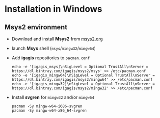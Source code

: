 # Installation in Windows

## Msys2 environment
- Download and install **Msys2** from [msys2.org](http://msys2.org)

- launch **Msys** shell (`msys`/`mingw32`/`mingw64`)

- Add **igagis** repositories to `pacman.conf`

    ```
    echo -e '[igagis_msys]\nSigLevel = Optional TrustAll\nServer = https://dl.bintray.com/igagis/msys2/msys' >> /etc/pacman.conf
    echo -e '[igagis_mingw64]\nSigLevel = Optional TrustAll\nServer = https://dl.bintray.com/igagis/msys2/mingw64' >> /etc/pacman.conf
    echo -e '[igagis_mingw32]\nSigLevel = Optional TrustAll\nServer = https://dl.bintray.com/igagis/msys2/mingw32' >> /etc/pacman.conf
    ```

- Install **svgren** for `mingw32` and/or `mingw64`

    ```
    pacman -Sy mingw-w64-i686-svgren
    pacman -Sy mingw-w64-x86_64-svgren
    ```
